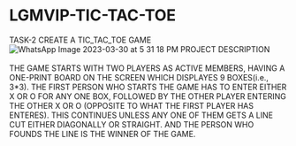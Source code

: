 # LGMVIP-TIC-TAC-TOE
TASK-2 CREATE A TIC_TAC_TOE GAME
![WhatsApp Image 2023-03-30 at 5 31 18 PM](https://user-images.githubusercontent.com/76531230/228830904-e2963083-dd18-47e0-b6bf-e999d7181758.jpeg)
PROJECT DESCRIPTION<br>
<br>
THE GAME STARTS WITH TWO PLAYERS AS ACTIVE MEMBERS, HAVING A ONE-PRINT BOARD ON THE SCREEN WHICH DISPLAYES 9 BOXES(i.e., 3*3). THE FIRST PERSON WHO STARTS THE GAME HAS TO ENTER EITHER X OR O FOR ANY ONE BOX, FOLLOWED BY THE OTHER PLAYER ENTERING THE OTHER X OR O (OPPOSITE TO WHAT THE FIRST PLAYER HAS ENTERES). THIS CONTINUES UNLESS ANY ONE OF THEM GETS A LINE CUT EITHER DIAGONALLY OR STRAIGHT. AND THE PERSON WHO FOUNDS THE LINE IS THE WINNER OF THE GAME.
